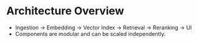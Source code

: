 # Architecture Overview

- Ingestion -> Embedding -> Vector Index -> Retrieval -> Reranking -> UI
- Components are modular and can be scaled independently.

